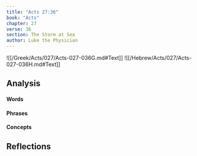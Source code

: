 ```yaml
---
title: "Acts 27:36"
book: "Acts"
chapter: 27
verse: 36
section: The Storm at Sea
author: Luke the Physician
---
```

![[/Greek/Acts/027/Acts-027-036G.md#Text]]
![[/Hebrew/Acts/027/Acts-027-036H.md#Text]]

## Analysis

#### Words

#### Phrases

#### Concepts

## Reflections
